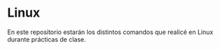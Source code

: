 # Linux
En este repositorio estarán los distintos comandos que realicé en Linux durante prácticas de clase.

